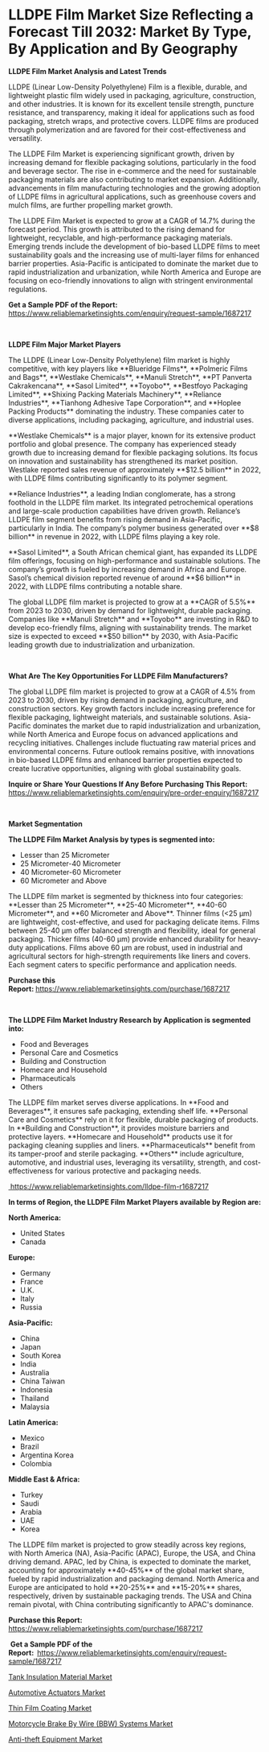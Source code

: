 <p><h1>LLDPE Film Market Size Reflecting a Forecast Till 2032: Market By Type, By Application and By Geography</h1></p><p><strong>LLDPE Film Market Analysis and Latest Trends</strong></p>
<p><p>LLDPE (Linear Low-Density Polyethylene) Film is a flexible, durable, and lightweight plastic film widely used in packaging, agriculture, construction, and other industries. It is known for its excellent tensile strength, puncture resistance, and transparency, making it ideal for applications such as food packaging, stretch wraps, and protective covers. LLDPE films are produced through polymerization and are favored for their cost-effectiveness and versatility.</p><p>The LLDPE Film Market is experiencing significant growth, driven by increasing demand for flexible packaging solutions, particularly in the food and beverage sector. The rise in e-commerce and the need for sustainable packaging materials are also contributing to market expansion. Additionally, advancements in film manufacturing technologies and the growing adoption of LLDPE films in agricultural applications, such as greenhouse covers and mulch films, are further propelling market growth.</p><p>The LLDPE Film Market is expected to grow at a CAGR of 14.7% during the forecast period. This growth is attributed to the rising demand for lightweight, recyclable, and high-performance packaging materials. Emerging trends include the development of bio-based LLDPE films to meet sustainability goals and the increasing use of multi-layer films for enhanced barrier properties. Asia-Pacific is anticipated to dominate the market due to rapid industrialization and urbanization, while North America and Europe are focusing on eco-friendly innovations to align with stringent environmental regulations.</p></p>
<p><strong>Get a Sample PDF of the Report:&nbsp;</strong> <a href="https://www.reliablemarketinsights.com/enquiry/request-sample/1687217?utm_campaign=2264&utm_medium=2&utm_source=Github&utm_content=ia&utm_term=26012025&utm_id=lldpe-film">https://www.reliablemarketinsights.com/enquiry/request-sample/1687217</a></p>
<p>&nbsp;</p>
<p><strong>LLDPE Film Major Market Players</strong></p>
<p><p>The LLDPE (Linear Low-Density Polyethylene) film market is highly competitive, with key players like **Blueridge Films**, **Polmeric Films and Bags**, **Westlake Chemicals**, **Manuli Stretch**, **PT Panverta Cakrakencana**, **Sasol Limited**, **Toyobo**, **Bestfoyo Packaging Limited**, **Shixing Packing Materials Machinery**, **Reliance Industries**, **Tianhong Adhesive Tape Corporation**, and **Hoplee Packing Products** dominating the industry. These companies cater to diverse applications, including packaging, agriculture, and industrial uses.</p><p>**Westlake Chemicals** is a major player, known for its extensive product portfolio and global presence. The company has experienced steady growth due to increasing demand for flexible packaging solutions. Its focus on innovation and sustainability has strengthened its market position. Westlake reported sales revenue of approximately **$12.5 billion** in 2022, with LLDPE films contributing significantly to its polymer segment.</p><p>**Reliance Industries**, a leading Indian conglomerate, has a strong foothold in the LLDPE film market. Its integrated petrochemical operations and large-scale production capabilities have driven growth. Reliance’s LLDPE film segment benefits from rising demand in Asia-Pacific, particularly in India. The company’s polymer business generated over **$8 billion** in revenue in 2022, with LLDPE films playing a key role.</p><p>**Sasol Limited**, a South African chemical giant, has expanded its LLDPE film offerings, focusing on high-performance and sustainable solutions. The company’s growth is fueled by increasing demand in Africa and Europe. Sasol’s chemical division reported revenue of around **$6 billion** in 2022, with LLDPE films contributing a notable share.</p><p>The global LLDPE film market is projected to grow at a **CAGR of 5.5%** from 2023 to 2030, driven by demand for lightweight, durable packaging. Companies like **Manuli Stretch** and **Toyobo** are investing in R&D to develop eco-friendly films, aligning with sustainability trends. The market size is expected to exceed **$50 billion** by 2030, with Asia-Pacific leading growth due to industrialization and urbanization.</p></p>
<p>&nbsp;</p>
<p><strong>What Are The Key Opportunities For LLDPE Film Manufacturers?</strong></p>
<p><p>The global LLDPE film market is projected to grow at a CAGR of 4.5% from 2023 to 2030, driven by rising demand in packaging, agriculture, and construction sectors. Key growth factors include increasing preference for flexible packaging, lightweight materials, and sustainable solutions. Asia-Pacific dominates the market due to rapid industrialization and urbanization, while North America and Europe focus on advanced applications and recycling initiatives. Challenges include fluctuating raw material prices and environmental concerns. Future outlook remains positive, with innovations in bio-based LLDPE films and enhanced barrier properties expected to create lucrative opportunities, aligning with global sustainability goals.</p></p>
<p><strong>Inquire or Share Your Questions If Any Before Purchasing This Report:</strong> <a href="https://www.reliablemarketinsights.com/enquiry/pre-order-enquiry/1687217?utm_campaign=2264&utm_medium=2&utm_source=Github&utm_content=ia&utm_term=26012025&utm_id=lldpe-film">https://www.reliablemarketinsights.com/enquiry/pre-order-enquiry/1687217</a></p>
<p>&nbsp;</p>
<p><strong>Market Segmentation</strong></p>
<p><strong>The LLDPE Film Market Analysis by types is segmented into:</strong></p>
<p><ul><li>Lesser than 25 Micrometer</li><li>25 Micrometer-40 Micrometer</li><li>40 Micrometer-60 Micrometer</li><li>60 Micrometer and Above</li></ul></p>
<p><p>The LLDPE film market is segmented by thickness into four categories: **Lesser than 25 Micrometer**, **25-40 Micrometer**, **40-60 Micrometer**, and **60 Micrometer and Above**. Thinner films (<25 µm) are lightweight, cost-effective, and used for packaging delicate items. Films between 25-40 µm offer balanced strength and flexibility, ideal for general packaging. Thicker films (40-60 µm) provide enhanced durability for heavy-duty applications. Films above 60 µm are robust, used in industrial and agricultural sectors for high-strength requirements like liners and covers. Each segment caters to specific performance and application needs.</p></p>
<p><strong>Purchase this Report:&nbsp;</strong><a href="https://www.reliablemarketinsights.com/purchase/1687217?utm_campaign=2264&utm_medium=2&utm_source=Github&utm_content=ia&utm_term=26012025&utm_id=lldpe-film">https://www.reliablemarketinsights.com/purchase/1687217</a></p>
<p>&nbsp;</p>
<p><strong>The LLDPE Film Market Industry Research by Application is segmented into:</strong></p>
<p><ul><li>Food and Beverages</li><li>Personal Care and Cosmetics</li><li>Building and Construction</li><li>Homecare and Household</li><li>Pharmaceuticals</li><li>Others</li></ul></p>
<p><p>The LLDPE film market serves diverse applications. In **Food and Beverages**, it ensures safe packaging, extending shelf life. **Personal Care and Cosmetics** rely on it for flexible, durable packaging of products. In **Building and Construction**, it provides moisture barriers and protective layers. **Homecare and Household** products use it for packaging cleaning supplies and liners. **Pharmaceuticals** benefit from its tamper-proof and sterile packaging. **Others** include agriculture, automotive, and industrial uses, leveraging its versatility, strength, and cost-effectiveness for various protective and packaging needs.</p></p>
<p><a href="https://www.reliablemarketinsights.com/lldpe-film-r1687217?utm_campaign=2264&utm_medium=2&utm_source=Github&utm_content=ia&utm_term=26012025&utm_id=lldpe-film">&nbsp;https://www.reliablemarketinsights.com/lldpe-film-r1687217</a></p>
<p><strong>In terms of Region, the LLDPE Film Market Players available by Region are:</strong></p>
<p>
    <p> <strong> North America: </strong>
        <ul>
            <li>United States</li>
            <li>Canada</li>
        </ul>
        </p> 
    <p> <strong> Europe: </strong>
        <ul>
            <li>Germany</li>
            <li>France</li>
            <li>U.K.</li>
            <li>Italy</li>
            <li>Russia</li>
        </ul>
        </p> 
    <p> <strong> Asia-Pacific: </strong>
        <ul>
            <li>China</li>
            <li>Japan</li>
            <li>South Korea</li>
            <li>India</li>
            <li>Australia</li>
            <li>China Taiwan</li>
            <li>Indonesia</li>
            <li>Thailand</li>
            <li>Malaysia</li>
        </ul>
        </p> 
    <p> <strong> Latin America: </strong>
        <ul>
            <li>Mexico</li>
            <li>Brazil</li>
            <li>Argentina Korea</li>
            <li>Colombia</li>
        </ul>
        </p> 
    <p> <strong> Middle East & Africa: </strong>
        <ul>
            <li>Turkey</li>
            <li>Saudi</li>
            <li>Arabia</li>
            <li>UAE</li>
            <li>Korea</li>
        </ul>
    </p>
    </p>
<p><p>The LLDPE film market is projected to grow steadily across key regions, with North America (NA), Asia-Pacific (APAC), Europe, the USA, and China driving demand. APAC, led by China, is expected to dominate the market, accounting for approximately **40-45%** of the global market share, fueled by rapid industrialization and packaging demand. North America and Europe are anticipated to hold **20-25%** and **15-20%** shares, respectively, driven by sustainable packaging trends. The USA and China remain pivotal, with China contributing significantly to APAC's dominance.</p></p>
<p><strong>Purchase this Report: </strong><a href="https://www.reliablemarketinsights.com/purchase/1687217?utm_campaign=2264&utm_medium=2&utm_source=Github&utm_content=ia&utm_term=26012025&utm_id=lldpe-film">https://www.reliablemarketinsights.com/purchase/1687217</a></p>
<p>&nbsp;<strong>Get a Sample PDF of the Report:&nbsp;&nbsp;</strong><a href="https://www.reliablemarketinsights.com/enquiry/request-sample/1687217?utm_campaign=2264&utm_medium=2&utm_source=Github&utm_content=ia&utm_term=26012025&utm_id=lldpe-film">https://www.reliablemarketinsights.com/enquiry/request-sample/1687217</a></p>
<p><strong></strong></p>
<p><p><a href="https://github.com/seanmcma708/Market-Research-Report-List-1/blob/main/tank-insulation-material-market.md?utm_campaign=2264&utm_medium=2&utm_source=Github&utm_content=ia&utm_term=26012025&utm_id=lldpe-film">Tank Insulation Material Market</a></p><p><a href="https://www.linkedin.com/pulse/comprehensive-examination-automotive-actuators-market-8uxfc?utm_campaign=2264&utm_medium=2&utm_source=Github&utm_content=ia&utm_term=26012025&utm_id=lldpe-film">Automotive Actuators Market</a></p><p><a href="https://github.com/edacruz6/Market-Research-Report-List-1/blob/main/thin-film-coating-market.md?utm_campaign=2264&utm_medium=2&utm_source=Github&utm_content=ia&utm_term=26012025&utm_id=lldpe-film">Thin Film Coating Market</a></p><p><a href="https://www.linkedin.com/pulse/in-depth-analysis-size-motorcycle-brake-wire-bbw-systems-market-1rdhc?utm_campaign=2264&utm_medium=2&utm_source=Github&utm_content=ia&utm_term=26012025&utm_id=lldpe-film">Motorcycle Brake By Wire (BBW) Systems Market</a></p><p><a href="https://www.linkedin.com/pulse/anti-theft-equipment-market-size-2025-2032-technology-deployment-vxnwf?utm_campaign=2264&utm_medium=2&utm_source=Github&utm_content=ia&utm_term=26012025&utm_id=lldpe-film">Anti-theft Equipment Market</a></p></p>